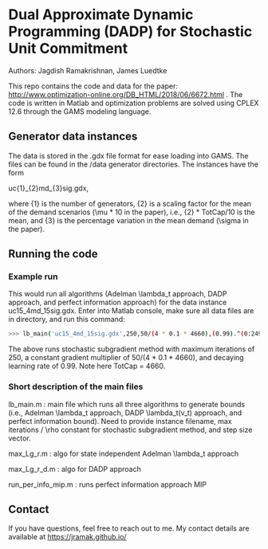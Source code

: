 # Dual Approximate Dynamic Programming (DADP) for Stochastic Unit Commitment
Authors: Jagdish Ramakrishnan, James Luedtke

This repo contains the code and data for the paper: http://www.optimization-online.org/DB_HTML/2018/06/6672.html . The code is written in Matlab and optimization problems are solved using CPLEX 12.6 through the GAMS modeling language.

## Generator data instances

The data is stored in the .gdx file format for ease loading into GAMS. The files can be found in the /data generator directories. The instances have the form

uc{1}\_{2}md\_{3}sig.gdx,

where {1} is the number of generators, {2} is a scaling factor for the mean of the demand scenarios (\mu * 10 in the paper), i.e., {2} * TotCap/10 is the mean, and {3} is the percentage variation in the mean demand (\sigma in the paper).

## Running the code

### Example run

This would run all algorithms (Adelman \lambda_t approach, DADP approach, and perfect information approach) for the data instance uc15_4md_15sig.gdx. Enter into Matlab console, make sure all data files are in directory, and run this command:

```bash
>>> lb_main('uc15_4md_15sig.gdx',250,50/(4 * 0.1 * 4660),(0.99).^(0:249))
```

The above runs stochastic subgradient method with maximum iterations of 250, a constant gradient multiplier of 50/(4 * 0.1 * 4660), and decaying learning rate of 0.99. Note here TotCap = 4660.

### Short description of the main files

lb_main.m : main file which runs all three algorithms to generate bounds (i.e., Adelman \lambda_t approach, DADP \lambda_t(v_t) approach, and perfect information bound). Need to provide instance filename, max iterations / \rho constant for stochastic subgradient method, and step size vector.

max_Lg_r.m : algo for state independent Adelman \lambda_t approach

max_Lg_r_d.m : algo for DADP approach

run_per_info_mip.m : runs perfect information approach MIP

## Contact

If you have questions, feel free to reach out to me. My contact details are available at https://jramak.github.io/
